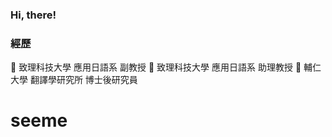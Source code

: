 ### Hi, there!

### 經歷
:ant: 致理科技大學 應用日語系 副教授
:ant: 致理科技大學 應用日語系 助理教授
:ant: 輔仁大學 翻譯學研究所 博士後研究員
# seeme
